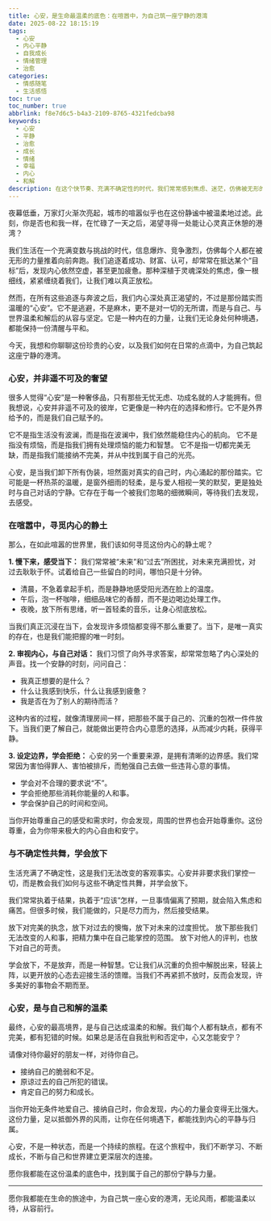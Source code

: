 ```yaml
---
title: 心安，是生命最温柔的底色：在喧嚣中，为自己筑一座宁静的港湾
date: 2025-08-22 18:15:19
tags:
  - 心安
  - 内心平静
  - 自我成长
  - 情绪管理
  - 治愈
categories:
  - 情感随笔
  - 生活感悟
toc: true
toc_number: true
abbrlink: f8e7d6c5-b4a3-2109-8765-4321fedcba98
keywords:
  - 心安
  - 平静
  - 治愈
  - 成长
  - 情绪
  - 幸福
  - 内心
  - 和解
description: 在这个快节奏、充满不确定性的时代，我们常常感到焦虑、迷茫，仿佛被无形的洪流裹挟着前行。然而，在所有追逐与奔波之后，我们内心深处真正渴望的，不过是那份踏实而温暖的“心安”。它不是逃避，不是麻木，而是与自己、与世界温柔和解后的从容与坚定。今天，让我们一起走进“心安”的世界，探寻如何为疲惫的心灵，寻得一处真正的归宿。
---
```


夜幕低垂，万家灯火渐次亮起，城市的喧嚣似乎也在这份静谧中被温柔地过滤。此刻，你是否也和我一样，在忙碌了一天之后，渴望寻得一处能让心灵真正休憩的港湾？

我们生活在一个充满变数与挑战的时代，信息爆炸、竞争激烈，仿佛每个人都在被无形的力量推着向前奔跑。我们追逐着成功、财富、认可，却常常在抵达某个“目标”后，发现内心依然空虚，甚至更加疲惫。那种深植于灵魂深处的焦虑，像一根细线，紧紧缠绕着我们，让我们难以真正放松。

然而，在所有这些追逐与奔波之后，我们内心深处真正渴望的，不过是那份踏实而温暖的“心安”。它不是逃避，不是麻木，更不是对一切的无所谓，而是与自己、与世界温柔和解后的从容与坚定。它是一种内在的力量，让我们无论身处何种境遇，都能保持一份清醒与平和。

今天，我想和你聊聊这份珍贵的心安，以及我们如何在日常的点滴中，为自己筑起这座宁静的港湾。

### 心安，并非遥不可及的奢望

很多人觉得“心安”是一种奢侈品，只有那些无忧无虑、功成名就的人才能拥有。但我想说，心安并非遥不可及的彼岸，它更像是一种内在的选择和修行。它不是外界给予的，而是我们自己赋予的。

它不是指生活没有波澜，而是指在波澜中，我们依然能稳住内心的航向。
它不是指没有烦恼，而是指我们拥有处理烦恼的能力和智慧。
它不是指一切都完美无缺，而是指我们能接纳不完美，并从中找到属于自己的光亮。

心安，是当我们卸下所有伪装，坦然面对真实的自己时，内心涌起的那份踏实。它可能是一杯热茶的温暖，是窗外细雨的轻柔，是与爱人相视一笑的默契，更是独处时与自己对话的宁静。它存在于每一个被我们忽略的细微瞬间，等待我们去发现，去感受。

### 在喧嚣中，寻觅内心的静土

那么，在如此喧嚣的世界里，我们该如何寻觅这份内心的静土呢？

**1. 慢下来，感受当下：**
我们常常被“未来”和“过去”所困扰，对未来充满担忧，对过去耿耿于怀。试着给自己一些留白的时间，哪怕只是十分钟。
*   清晨，不急着拿起手机，而是静静地感受阳光洒在脸上的温度。
*   午后，泡一杯咖啡，细细品味它的香醇，而不是边喝边处理工作。
*   夜晚，放下所有思绪，听一首轻柔的音乐，让身心彻底放松。

当我们真正沉浸在当下，会发现许多烦恼都变得不那么重要了。当下，是唯一真实的存在，也是我们能把握的唯一时刻。

**2. 审视内心，与自己对话：**
我们习惯了向外寻求答案，却常常忽略了内心深处的声音。找一个安静的时刻，问问自己：
*   我真正想要的是什么？
*   什么让我感到快乐，什么让我感到疲惫？
*   我是否在为了别人的期待而活？

这种内省的过程，就像清理房间一样，把那些不属于自己的、沉重的包袱一件件放下。当我们更了解自己，就能做出更符合内心意愿的选择，从而减少内耗，获得平静。

**3. 设定边界，学会拒绝：**
心安的另一个重要来源，是拥有清晰的边界感。我们常常因为害怕得罪人、害怕被排斥，而勉强自己去做一些违背心意的事情。
*   学会对不合理的要求说“不”。
*   学会拒绝那些消耗你能量的人和事。
*   学会保护自己的时间和空间。

当你开始尊重自己的感受和需求时，你会发现，周围的世界也会开始尊重你。这份尊重，会为你带来极大的内心自由和安宁。

### 与不确定性共舞，学会放下

生活充满了不确定性，这是我们无法改变的客观事实。心安并非要求我们掌控一切，而是教会我们如何与这些不确定性共舞，并学会放下。

我们常常执着于结果，执着于“应该”怎样，一旦事情偏离了预期，就会陷入焦虑和痛苦。但很多时候，我们能做的，只是尽力而为，然后接受结果。

放下对完美的执念，放下对过去的懊悔，放下对未来的过度担忧。
放下那些我们无法改变的人和事，把精力集中在自己能掌控的范围。
放下对他人的评判，也放下对自己的苛责。

学会放下，不是放弃，而是一种智慧。它让我们从沉重的负担中解脱出来，轻装上阵，以更开放的心态去迎接生活的馈赠。当我们不再紧抓不放时，反而会发现，许多美好的事物会不期而至。

### 心安，是与自己和解的温柔

最终，心安的最高境界，是与自己达成温柔的和解。我们每个人都有缺点，都有不完美，都有犯错的时候。如果总是活在自我批判和否定中，心又怎能安宁？

请像对待你最好的朋友一样，对待你自己。
*   接纳自己的脆弱和不足。
*   原谅过去的自己所犯的错误。
*   肯定自己的努力和成长。

当你开始无条件地爱自己、接纳自己时，你会发现，内心的力量会变得无比强大。这份力量，足以抵御外界的风雨，让你在任何境遇下，都能找到内心的平静与归属。

心安，不是一种状态，而是一个持续的旅程。在这个旅程中，我们不断学习、不断成长，不断与自己和世界建立更深层次的连接。

愿你我都能在这份温柔的底色中，找到属于自己的那份宁静与力量。

---

愿你我都能在生命的旅途中，为自己筑一座心安的港湾，无论风雨，都能温柔以待，从容前行。